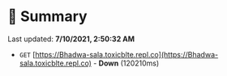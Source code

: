 # 📖 Summary
Last updated: **7/10/2021, 2:50:32 AM**

- `GET` [https://Bhadwa-sala.toxicblte.repl.co](https://Bhadwa-sala.toxicblte.repl.co) - **Down** (120210ms)
